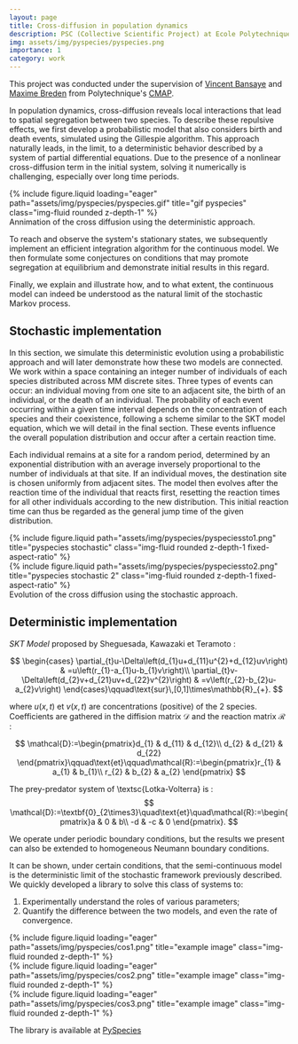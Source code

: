 ```yaml
---
layout: page
title: Cross-diffusion in population dynamics
description: PSC (Collective Scientific Project) at Ecole Polytechnique
img: assets/img/pyspecies/pyspecies.png
importance: 1
category: work
---
```


This project was conducted under the supervision of [Vincent Bansaye](http://www.cmap.polytechnique.fr/~bansaye/) and [Maxime Breden](https://scholar.google.com/citations?user=2T2IU_sAAAAJ&hl=fr) from Polytechnique's [CMAP](https://cmap.ip-paris.fr/).

In population dynamics, cross-diffusion reveals local interactions that lead to spatial segregation between two species. To describe these repulsive effects, we first develop a probabilistic model that also considers birth and death events, simulated using the Gillespie algorithm. This approach naturally leads, in the limit, to a deterministic behavior described by a system of partial differential equations. Due to the presence of a nonlinear cross-diffusion term in the initial system, solving it numerically is challenging, especially over long time periods.

<div class="row">
    <div class="col-sm mt-3 mt-md-0">
        {% include figure.liquid loading="eager" path="assets/img/pyspecies/pyspecies.gif" title="gif pyspecies" class="img-fluid rounded z-depth-1" %}
    </div>
</div>
<div class="caption">
    Annimation of the cross diffusion using the deterministic approach.
</div>

To reach and observe the system's stationary states, we subsequently implement an efficient integration algorithm for the continuous model. We then formulate some conjectures on conditions that may promote segregation at equilibrium and demonstrate initial results in this regard.

Finally, we explain and illustrate how, and to what extent, the continuous model can indeed be understood as the natural limit of the stochastic Markov process.

## Stochastic implementation

In this section, we simulate this deterministic evolution using a probabilistic approach and will later demonstrate how these two models are connected. We work within a space containing an integer number of individuals of each species distributed across MM discrete sites. Three types of events can occur: an individual moving from one site to an adjacent site, the birth of an individual, or the death of an individual. The probability of each event occurring within a given time interval depends on the concentration of each species and their coexistence, following a scheme similar to the SKT model equation, which we will detail in the final section. These events influence the overall population distribution and occur after a certain reaction time.

Each individual remains at a site for a random period, determined by an exponential distribution with an average inversely proportional to the number of individuals at that site. If an individual moves, the destination site is chosen uniformly from adjacent sites. The model then evolves after the reaction time of the individual that reacts first, resetting the reaction times for all other individuals according to the new distribution. This initial reaction time can thus be regarded as the general jump time of the given distribution.

<div class="row justify-content-sm-center">
    <div class="col-sm-6 mt-3 mt-md-0">
        {% include figure.liquid path="assets/img/pyspecies/pyspeciessto1.png" title="pyspecies stochastic" class="img-fluid rounded z-depth-1 fixed-aspect-ratio" %}
    </div>
    <div class="col-sm-6 mt-3 mt-md-0">
        {% include figure.liquid path="assets/img/pyspecies/pyspeciessto2.png" title="pyspecies stochastic 2" class="img-fluid rounded z-depth-1 fixed-aspect-ratio" %}
    </div>
</div>
<div class="caption">
    Evolution of the cross diffusion using the stochastic approach.
</div>


## Deterministic implementation

*SKT Model* proposed by Sheguesada, Kawazaki et Teramoto :

$$
\begin{cases}
\partial_{t}u-\Delta\left(d_{1}u+d_{11}u^{2}+d_{12}uv\right) & =u\left(r_{1}-a_{1}u-b_{1}v\right)\\
\partial_{t}v-\Delta\left(d_{2}v+d_{21}uv+d_{22}v^{2}\right) & =v\left(r_{2}-b_{2}u-a_{2}v\right)
\end{cases}\qquad\text{sur}\,[0,1]\times\mathbb{R}_{+}.
$$

where $u(x,t)$ et $v(x,t)$ are concentrations (positive) of the 2 species. Coefficients are gathered in the diffision matrix $\mathcal{D}$ and the reaction matrix $\mathcal{R}$ :

$$
\mathcal{D}:=\begin{pmatrix}d_{1} & d_{11} & d_{12}\\
d_{2} & d_{21} & d_{22}
\end{pmatrix}\qquad\text{et}\qquad\mathcal{R}:=\begin{pmatrix}r_{1} & a_{1} & b_{1}\\
r_{2} & b_{2} & a_{2}
\end{pmatrix}
$$

The prey-predator system of \textsc{Lotka-Volterra} is :
$$
\mathcal{D}:=\textbf{0}_{2\times3}\quad\text{et}\quad\mathcal{R}:=\begin{pmatrix}a & 0 & b\\
-d & -c & 0
\end{pmatrix}.
$$

We operate under periodic boundary conditions, but the results we present can also be extended to homogeneous Neumann boundary conditions.

It can be shown, under certain conditions, that the semi-continuous model is the deterministic limit of the stochastic framework previously described. We quickly developed a library to solve this class of systems to:

1. Experimentally understand the roles of various parameters;
2. Quantify the difference between the two models, and even the rate of convergence.

<div class="row">
    <div class="col-sm mt-3 mt-md-0">
        {% include figure.liquid loading="eager" path="assets/img/pyspecies/cos1.png" title="example image" class="img-fluid rounded z-depth-1" %}
    </div>
    <div class="col-sm mt-3 mt-md-0">
        {% include figure.liquid loading="eager" path="assets/img/pyspecies/cos2.png" title="example image" class="img-fluid rounded z-depth-1" %}
    </div>
    <div class="col-sm mt-3 mt-md-0">
        {% include figure.liquid loading="eager" path="assets/img/pyspecies/cos3.png" title="example image" class="img-fluid rounded z-depth-1" %}
    </div>
</div>


The library is available at [PySpecies](https://pypi.org/project/PySpecies/)
